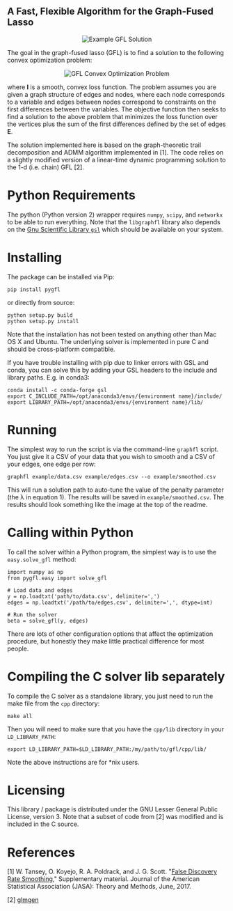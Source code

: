 A Fast, Flexible Algorithm for the Graph-Fused Lasso
----------------------------------------------------

<p align="center">
  <img src="https://github.com/tansey/gfl/blob/master/img/example1.png?raw=true" alt="Example GFL Solution"/>
</p>

The goal in the graph-fused lasso (GFL) is to find a solution to the following convex optimization problem:

<p align="center">
  <img src="https://github.com/tansey/gfl/blob/master/img/eq1.png?raw=true" alt="GFL Convex Optimization Problem"/>
</p>

where __l__ is a smooth, convex loss function. The problem assumes you are given a graph structure of edges and nodes, where each node corresponds to a variable and edges between nodes correspond to constraints on the first differences between the variables. The objective function then seeks to find a solution to the above problem that minimizes the loss function over the vertices plus the sum of the first differences defined by the set of edges __E__.

The solution implemented here is based on the graph-theoretic trail decomposition and ADMM algorithm implemented in [1]. The code relies on a slightly modified version of a linear-time dynamic programming solution to the 1-d (i.e. chain) GFL [2].

Python Requirements
===================
The python (Python version 2) wrapper requires `numpy`, `scipy`, and `networkx` to be able to run everything.
Note that the `libgraphfl` library also depends on the [Gnu Scientific Library `gsl`](https://www.gnu.org/software/gsl/) which should be available on your system.

Installing
==========
The package can be installed via Pip:

`pip install pygfl`

or directly from source:

```
python setup.py build
python setup.py install
```

Note that the installation has not been tested on anything other than Mac OS X and Ubuntu. The underlying solver is implemented in pure C and should be cross-platform compatible.

If you have trouble installing with pip due to linker errors with GSL and conda, you can solve this by adding your GSL headers to the include and library paths. E.g. in conda3:

```
conda install -c conda-forge gsl
export C_INCLUDE_PATH=/opt/anaconda3/envs/{environment name}/include/
export LIBRARY_PATH=/opt/anaconda3/envs/{environment name}/lib/
```

Running
=======
The simplest way to run the script is via the command-line `graphfl` script. You just give it a CSV of your data that you wish to smooth and a CSV of your edges, one edge per row:

```
graphfl example/data.csv example/edges.csv --o example/smoothed.csv
```

This will run a solution path to auto-tune the value of the penalty parameter (the λ in equation 1). The results will be saved in `example/smoothed.csv`. The results should look something like the image at the top of the readme.

Calling within Python
=====================
To call the solver within a Python program, the simplest way is to use the `easy.solve_gfl` method:

```
import numpy as np
from pygfl.easy import solve_gfl

# Load data and edges
y = np.loadtxt('path/to/data.csv', delimiter=',')
edges = np.loadtxt('/path/to/edges.csv', delimiter=',', dtype=int)

# Run the solver
beta = solve_gfl(y, edges)
```

There are lots of other configuration options that affect the optimization procedure, but honestly they make little practical difference for most people.

Compiling the C solver lib separately
=====================================
To compile the C solver as a standalone library, you just need to run the make file from the `cpp` directory:

`make all`

Then you will need to make sure that you have the `cpp/lib` directory in your `LD_LIBRARY_PATH`:

`export LD_LIBRARY_PATH=$LD_LIBRARY_PATH:/my/path/to/gfl/cpp/lib/`

Note the above instructions are for \*nix users.

Licensing
=========
This library / package is distributed under the GNU Lesser General Public License, version 3. Note that a subset of code from [2] was modified and is included in the C source.

References
==========
[1] W. Tansey, O. Koyejo, R. A. Poldrack, and J. G. Scott. "[False Discovery Rate Smoothing](http://amstat.tandfonline.com/doi/abs/10.1080/01621459.2017.1319838)," Supplementary material. Journal of the American Statistical Association (JASA): Theory and Methods, June, 2017.

[2] [glmgen](https://github.com/statsmaths/glmgen)
